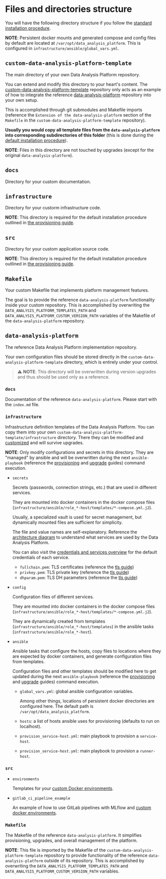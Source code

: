 
# Files and directories structure

You will have the following directory structure if you follow the [standard installation procedure](provision.md).

**NOTE**: Persistent docker mounts and generated compose and config files by default are located at `/var/opt/data_analysis_platform`. This is configured in `infrastructure/ansible/global_vars.yml`.

## `custom-data-analysis-platform-template`

The main directory of your own Data Analysis Platform repository.

You can extend and modify this directory to your heart's content. The [custom-data-analysis-platform-template](https://github.com/mdernovoi/custom-data-analysis-platform-template) repository only acts as an example of how to integrate the reference [data-analysis-platform](https://github.com/mdernovoi/data-analysis-platform) repository into your own setup.

This is accomplished through git submodules and Makefile imports (reference the `Extension of the data-analysis-platform` section of the `Makefile` in the `custom-data-analysis-platform-template` repository). 

**Usually you would copy all template files from the `data-analysis-platform` into corresponding subdirectories of this folder** (this is done during the [default installation procedure](provision.md)).
 
**NOTE**: Files in this directory are not touched by upgrades (except for the original `data-analysis-platform`).

## `docs`

Directory for your custom documentation.

## `infrastructure`

Directory for your custorm infrastructure code.

**NOTE**: This directory is required for the default installation procedure outlined in [the provisioning guide](provision.md).

## `src`

Directory for your custom application source code.

**NOTE**: This directory is required for the default installation procedure outlined in [the provisioning guide](provision.md).

## `Makefile`

Your custom Makefile that implements platform management features.

The goal is to provide the reference `data-analysis-platform` functionality inside your custom repository. This is accomplished by overwriting the `DATA_ANALYSIS_PLATFORM_TEMPLATES_PATH` and `DATA_ANALYSIS_PLATFORM_CUSTOM_VERSION_PATH` variables of the Makefile of the `data-analysis-platform` repository.

## `data-analysis-platform`

The reference Data Analysis Platform implementation repository.

Your own configuration files should be stored directly in the `custom-data-analysis-platform-template` directory, which is entirely under your control.

> :warning: **NOTE**: This directory will be overwritten during version upgrades and thus should be used only as a reference.

### `docs`

Documentation of the reference `data-analysis-platform`. Please start with the `index.md` file.

### `infrastructure`

Infrastructure definition templates of the Data Analysis Platform. You can copy them into your own `custom-data-analysis-platform-template/infrastructure` directory. There they can be modified and [customized](customization.md) and will survive upgrades.

**NOTE**: Only modify configurations and secrets in this directory. They are "managed" by ansible and will be overwritten during the next `ansible-playbook` (reference the [provisioning](provision.md) and [upgrade](upgrade.md) guides) command execution. 

- `secrets`

    Secrets (passwords, connection strings, etc.) that are used in different services. 
    
    They are mounted into docker containers in the docker compose files (`infrastructure/ansible/role_*-host/templates/*-compose.yml.j2`).

    Usually, a specialized vault is used for secret management, but dynamically mounted files are sufficient for simplicity.

    The file and value names are self-explanatory. Reference the [architecture diagram](architecture.md) to understand what services are used by the Data Analysis Platform.

    You can also visit the [credentials and services overview](credentials_services.md) for the default credentials of each service.


    - `fullchain.pem`: TLS certificates (reference the [tls guide](tls.md))
    - `privkey.pem`: TLS private key (reference the [tls guide](tls.md))
    - `dhparam.pem`: TLS DH parameters (reference the [tls guide](tls.md))

- `config`

    Configuration files of different services.

    They are mounted into docker containers in the docker compose files (`infrastructure/ansible/role_*-host/templates/*-compose.yml.j2`).

    They are dynamically created from templates (`infrastructure/ansible/role_*-host/templates`) in the ansible tasks (`infrastructure/ansible/role_*-host`).

- `ansible`

    Ansible tasks that configure the hosts, copy files to locations where they are expected by docker containers, and generate configuration files from templates.

    Configuration files and other templates should be modified here to get updated during the next `ansible-playbook` (reference the [provisioning](provision.md) and [upgrade](upgrade.md) guides) command execution.

    - `global_vars.yml`: global ansible configuration variables.

        Among other things, locations of persistent docker directories are configured here. The default path is `/var/opt/data_analysis_platform`.

    - `hosts`: a list of hosts ansible uses for provisioning (defaults to run on localhost).
    
    - `provision_service-host.yml`: main playbook to provision a `service-host`.
    
    - `provision_service-host.yml`: main playbook to provision a  `runner-host`.


### `src`

- `environments`

    Templates for your [custom Docker environments](environments.md).

- `gitlab_ci_pipeline_example`

    An example of how to use GitLab pipelines with MLflow and [custom docker environments](environments.md).

### `Makefile`

The Makefile of the reference `data-analysis-platform`. It simplifies provisioning, upgrades, and overall management of the platform.

**NOTE**: This file is imported by the Makefile of the `custom-data-analysis-platform-template` repository to provide functionality of the reference `data-analysis-platform` outside of its repository. This is accomplished by overwriting the `DATA_ANALYSIS_PLATFORM_TEMPLATES_PATH` and `DATA_ANALYSIS_PLATFORM_CUSTOM_VERSION_PATH` variables.





